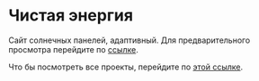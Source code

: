 # Чистая энергия
Сайт солнечных панелей, адаптивный. Для предварительного просмотра перейдите по <a href="https://imarshuba.github.io/NRG/">ссылке</a>.

Что бы посмотреть все проекты, перейдите по <a href="https://github.com/iMarshuba/">этой ссылке</a>.
